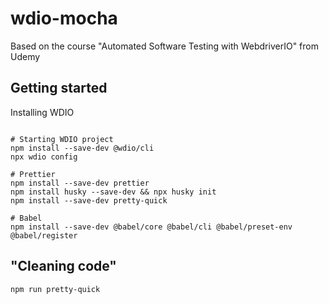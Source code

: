 # wdio-mocha

Based on the course "Automated Software Testing with WebdriverIO" from Udemy

## Getting started

Installing WDIO

```shell_script

# Starting WDIO project
npm install --save-dev @wdio/cli
npx wdio config

# Prettier
npm install --save-dev prettier
npm install husky --save-dev && npx husky init
npm install --save-dev pretty-quick

# Babel
npm install --save-dev @babel/core @babel/cli @babel/preset-env @babel/register
```

## "Cleaning code"

```shell_script
npm run pretty-quick
```

